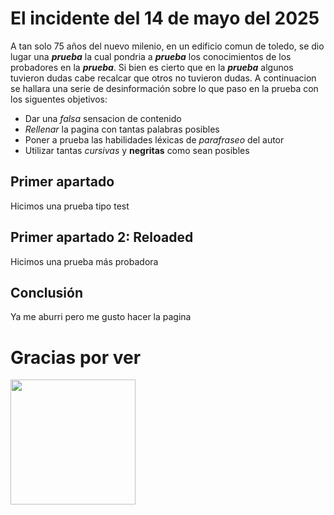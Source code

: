 # El incidente del 14 de mayo del 2025
A tan solo 75 años del nuevo milenio, en un edificio comun de toledo, se dio lugar una _**prueba**_ la cual pondria a _**prueba**_ los conocimientos de los probadores en la _**prueba**_. Si bien es cierto que en la _**prueba**_ algunos tuvieron dudas cabe recalcar que otros no tuvieron dudas. A continuacion se hallara una serie de desinformación sobre lo que paso en la prueba con los siguentes objetivos:
- Dar una _falsa_ sensacion de contenido
- _Rellenar_ la pagina con tantas palabras posibles
- Poner a prueba las habilidades léxicas de _parafraseo_ del autor
- Utilizar tantas *cursivas* y __negritas__ como sean posibles 
## Primer apartado
Hicimos una prueba tipo test

## Primer apartado 2: Reloaded
Hicimos una prueba más probadora

## Conclusión
Ya me aburri pero me gusto hacer la pagina
# Gracias por ver 
<img src="https://c.tenor.com/CarV7GDhiwQAAAAC/tenor.gif" width=200 >
